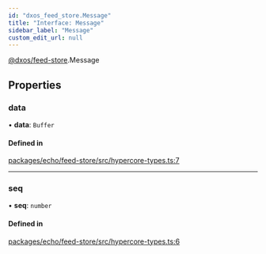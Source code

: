 ```yaml
---
id: "dxos_feed_store.Message"
title: "Interface: Message"
sidebar_label: "Message"
custom_edit_url: null
---
```


[@dxos/feed-store](../modules/dxos_feed_store.md).Message

## Properties

### data

• **data**: `Buffer`

#### Defined in

[packages/echo/feed-store/src/hypercore-types.ts:7](https://github.com/dxos/dxos/blob/b06737400/packages/echo/feed-store/src/hypercore-types.ts#L7)

___

### seq

• **seq**: `number`

#### Defined in

[packages/echo/feed-store/src/hypercore-types.ts:6](https://github.com/dxos/dxos/blob/b06737400/packages/echo/feed-store/src/hypercore-types.ts#L6)
